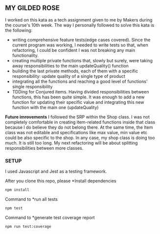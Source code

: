 ## MY GILDED ROSE

I worked on this kata as a tech assignment given to me by Makers during the course's 10th week.
The way I personally followed to solve this kata is the following:
* writing comprehensive feature tests(edge cases covered). Since the current program was working, I needed to write tests so that, when refactoring, I could be confident I was not breaking any main functionality.
* creating multiple private functions that, slowly but surely, were taking away responsibilities to the main updateQuality() function
* building the last private methods, each of them with a specific responsibility: update quality of a single type of product
* integrating all the functions and reaching a good level of functions' single responsibility
* TDDing for Conjured items. Having divided responsibilities between functions, this has been quite simple. It was enough to add a new function for updating their specific value and integrating this new function with the main one (updateQuality)

**Future imrovements** 
I followed the SRP within the Shop class. I was not completely comfortable in creating item-related functions inside that class because I do believe they do not belong there. At the same time, the Item class was not editable and specifications like max value, min value etc could be also specific to the shop.
In any case, my shop class is doing too much. It is still too long. My next refactoring will be about splitting responsibilities between more classes.


### SETUP
I used Javascript and Jest as a testing framework.

After you clone this repo, please *Install dependencies

```sh
npm install
```

Command to *run all tests

```sh
npm test
```

Command to *generate test coverage report

```sh
npm run test:coverage
```

